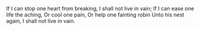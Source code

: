 If I can stop one heart from breaking, I shall not live in vain;
If I can ease one life the aching,
Or cool one pain,
Or help one fainting robin
Unto his nest again,
I shall not live in vain.